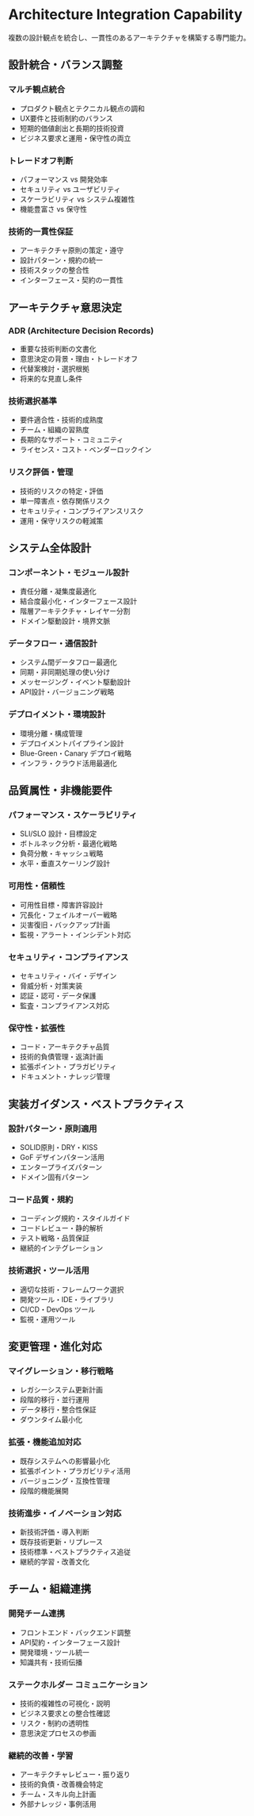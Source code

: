 # Architecture Integration Capability

複数の設計観点を統合し、一貫性のあるアーキテクチャを構築する専門能力。

## 設計統合・バランス調整

### マルチ観点統合
- プロダクト観点とテクニカル観点の調和
- UX要件と技術制約のバランス
- 短期的価値創出と長期的技術投資
- ビジネス要求と運用・保守性の両立

### トレードオフ判断
- パフォーマンス vs 開発効率
- セキュリティ vs ユーザビリティ
- スケーラビリティ vs システム複雑性
- 機能豊富さ vs 保守性

### 技術的一貫性保証
- アーキテクチャ原則の策定・遵守
- 設計パターン・規約の統一
- 技術スタックの整合性
- インターフェース・契約の一貫性

## アーキテクチャ意思決定

### ADR (Architecture Decision Records)
- 重要な技術判断の文書化
- 意思決定の背景・理由・トレードオフ
- 代替案検討・選択根拠
- 将来的な見直し条件

### 技術選択基準
- 要件適合性・技術的成熟度
- チーム・組織の習熟度
- 長期的なサポート・コミュニティ
- ライセンス・コスト・ベンダーロックイン

### リスク評価・管理
- 技術的リスクの特定・評価
- 単一障害点・依存関係リスク
- セキュリティ・コンプライアンスリスク
- 運用・保守リスクの軽減策

## システム全体設計

### コンポーネント・モジュール設計
- 責任分離・凝集度最適化
- 結合度最小化・インターフェース設計
- 階層アーキテクチャ・レイヤー分割
- ドメイン駆動設計・境界文脈

### データフロー・通信設計
- システム間データフロー最適化
- 同期・非同期処理の使い分け
- メッセージング・イベント駆動設計
- API設計・バージョニング戦略

### デプロイメント・環境設計
- 環境分離・構成管理
- デプロイメントパイプライン設計
- Blue-Green・Canary デプロイ戦略
- インフラ・クラウド活用最適化

## 品質属性・非機能要件

### パフォーマンス・スケーラビリティ
- SLI/SLO 設計・目標設定
- ボトルネック分析・最適化戦略
- 負荷分散・キャッシュ戦略
- 水平・垂直スケーリング設計

### 可用性・信頼性
- 可用性目標・障害許容設計
- 冗長化・フェイルオーバー戦略
- 災害復旧・バックアップ計画
- 監視・アラート・インシデント対応

### セキュリティ・コンプライアンス
- セキュリティ・バイ・デザイン
- 脅威分析・対策実装
- 認証・認可・データ保護
- 監査・コンプライアンス対応

### 保守性・拡張性
- コード・アーキテクチャ品質
- 技術的負債管理・返済計画
- 拡張ポイント・プラガビリティ
- ドキュメント・ナレッジ管理

## 実装ガイダンス・ベストプラクティス

### 設計パターン・原則適用
- SOLID原則・DRY・KISS
- GoF デザインパターン活用
- エンタープライズパターン
- ドメイン固有パターン

### コード品質・規約
- コーディング規約・スタイルガイド
- コードレビュー・静的解析
- テスト戦略・品質保証
- 継続的インテグレーション

### 技術選択・ツール活用
- 適切な技術・フレームワーク選択
- 開発ツール・IDE・ライブラリ
- CI/CD・DevOps ツール
- 監視・運用ツール

## 変更管理・進化対応

### マイグレーション・移行戦略
- レガシーシステム更新計画
- 段階的移行・並行運用
- データ移行・整合性保証
- ダウンタイム最小化

### 拡張・機能追加対応
- 既存システムへの影響最小化
- 拡張ポイント・プラガビリティ活用
- バージョニング・互換性管理
- 段階的機能展開

### 技術進歩・イノベーション対応
- 新技術評価・導入判断
- 既存技術更新・リプレース
- 技術標準・ベストプラクティス追従
- 継続的学習・改善文化

## チーム・組織連携

### 開発チーム連携
- フロントエンド・バックエンド調整
- API契約・インターフェース設計
- 開発環境・ツール統一
- 知識共有・技術伝播

### ステークホルダー コミュニケーション
- 技術的複雑性の可視化・説明
- ビジネス要求との整合性確認
- リスク・制約の透明性
- 意思決定プロセスの参画

### 継続的改善・学習
- アーキテクチャレビュー・振り返り
- 技術的負債・改善機会特定
- チーム・スキル向上計画
- 外部ナレッジ・事例活用